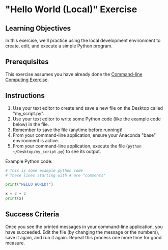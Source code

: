 # "Hello World (Local)" Exercise

## Learning Objectives

In this exercise, we'll practice using the local development environment to create, edit, and execute a simple Python program.

## Prerequisites

This exercise assumes you have already done the [Command-line Computing Exercise](/exercises/command-line-computing/README.md).

## Instructions

  1. Use your text editor to create and save a new file on the Desktop called "my_script.py".
  2. Use your text editor to write some Python code (like the example code below) in the file.
  3. Remember to save the file (anytime before running)!
  4. From your command-line application, ensure your Anaconda "base" environment is active.
  5. From your command-line application, execute the file (`python ~/Desktop/my_script.py`) to see its output.


Example Python code:

```py
# This is some example python code
# These lines starting with # are "comments"

print("HELLO WORLD!")

x = 2 + 2
print(x)
```

## Success Criteria

Once you see the printed messages in your command-line application, you have succeeded. Edit the file (by changing the message or the numbers), save it again, and run it again. Repeat this process one more time for good measure.
